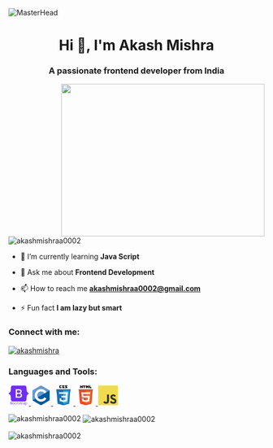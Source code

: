 ![MasterHead](https://camo.githubusercontent.com/56f34998d05707436c703be6bc5ed0ad9f36844f4c30e9f03bb943f0458df73a/68747470733a2f2f6d656469612e6973746f636b70686f746f2e636f6d2f69642f313136373630303139372f766563746f722f66726f6e742d656e642d646576656c6f706d656e742d7765622d62616e6e65722d636f6e636570742e6a70673f733d3137303636376126773d30266b3d323026633d654e6c33577434724468314b5055495035415834546b6d61456b314b5f39434d78446a6c75356b52326d453d)
<h1 align="center">Hi 👋, I'm Akash Mishra</h1>
<h3 align="center">A passionate frontend developer from India</h3>
<img  src="https://camo.githubusercontent.com/19db51af5f90f1b152bc0b9078f5fe97053955be5074f03f17019c70345bdcdb/68747470733a2f2f6d69726f2e6d656469756d2e636f6d2f6d61782f313336302f302a37513379765349765f7430696f4a2d5a2e676966" height="300px" width="400px" align="right"/>

<p align="left"> <img src="https://komarev.com/ghpvc/?username=akashmishraa0002&label=Profile%20views&color=0e75b6&style=flat" alt="akashmishraa0002" /> </p>

- 🌱 I’m currently learning **Java Script**

- 💬 Ask me about **Frontend Development**

- 📫 How to reach me **akashmishraa0002@gmail.com**

- ⚡ Fun fact **I am lazy but smart**

<h3 align="left">Connect with me:</h3>
<p align="left">
<a href="https://www.linkedin.com/in/akashmishra0002/" target="blank"><img align="center" src="https://raw.githubusercontent.com/rahuldkjain/github-profile-readme-generator/master/src/images/icons/Social/linked-in-alt.svg" alt="akashmishra" height="30" width="40" /></a>
</p>

<h3 align="left">Languages and Tools:</h3>
<p align="left"> <a href="https://getbootstrap.com" target="_blank" rel="noreferrer"> <img src="https://raw.githubusercontent.com/devicons/devicon/master/icons/bootstrap/bootstrap-plain-wordmark.svg" alt="bootstrap" width="40" height="40"/> </a> <a href="https://www.cprogramming.com/" target="_blank" rel="noreferrer"> <img src="https://raw.githubusercontent.com/devicons/devicon/master/icons/c/c-original.svg" alt="c" width="40" height="40"/> </a> <a href="https://www.w3schools.com/css/" target="_blank" rel="noreferrer"> <img src="https://raw.githubusercontent.com/devicons/devicon/master/icons/css3/css3-original-wordmark.svg" alt="css3" width="40" height="40"/> </a> <a href="https://www.w3.org/html/" target="_blank" rel="noreferrer"> <img src="https://raw.githubusercontent.com/devicons/devicon/master/icons/html5/html5-original-wordmark.svg" alt="html5" width="40" height="40"/> </a> <a href="https://developer.mozilla.org/en-US/docs/Web/JavaScript" target="_blank" rel="noreferrer"> <img src="https://raw.githubusercontent.com/devicons/devicon/master/icons/javascript/javascript-original.svg" alt="javascript" width="40" height="40"/> </a> </p>

<p><img align="left" src="https://github-readme-stats.vercel.app/api/top-langs?username=akashmishraa0002&show_icons=true&locale=en&layout=compact" alt="akashmishraa0002" /></p>

<p>&nbsp;<img align="center" src="https://github-readme-stats.vercel.app/api?username=akashmishraa0002&show_icons=true&locale=en" alt="akashmishraa0002" /></p>

<p><img align="center" src="https://github-readme-streak-stats.herokuapp.com/?user=akashmishraa0002&" alt="akashmishraa0002" /></p>

